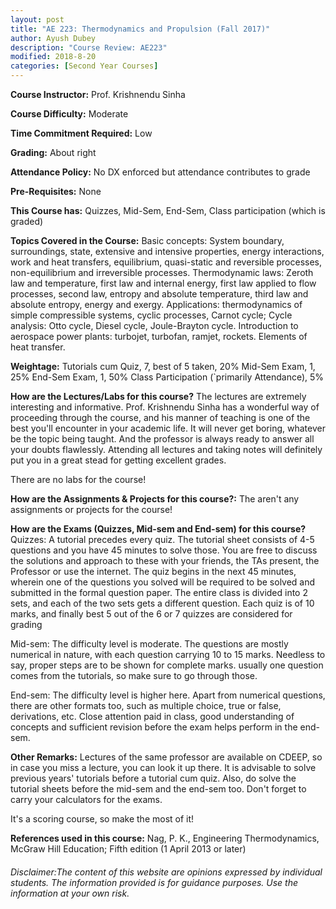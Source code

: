 ```yaml
---
layout: post
title: "AE 223: Thermodynamics and Propulsion (Fall 2017)"
author: Ayush Dubey
description: "Course Review: AE223"
modified: 2018-8-20
categories: [Second Year Courses]
---
```


**Course Instructor:** Prof. Krishnendu Sinha

**Course Difficulty:** Moderate

**Time Commitment Required:** Low

**Grading:** About right

**Attendance Policy:** No DX enforced but attendance contributes to grade

**Pre-Requisites:** None

**This Course has:** Quizzes, Mid-Sem, End-Sem, Class participation (which is graded)

**Topics Covered in the Course:**
Basic concepts: System boundary, surroundings, state, extensive and intensive properties, energy interactions, work and heat transfers, equilibrium, quasi-static and reversible processes, non-equilibrium and irreversible processes.
Thermodynamic laws: Zeroth law and temperature, first law and internal energy, first law applied to flow processes, second law, entropy and absolute temperature, third law and absolute entropy, energy and exergy.
 Applications: thermodynamics of simple compressible systems, cyclic processes, Carnot cycle; Cycle analysis: Otto cycle, Diesel cycle, Joule-Brayton cycle.
 Introduction to aerospace power plants: turbojet, turbofan, ramjet, rockets.
 Elements of heat transfer.

**Weightage:**
Tutorials cum Quiz, 7, best of 5 taken, 20%
Mid-Sem Exam, 1, 25%
End-Sem Exam, 1, 50%
Class Participation (`primarily Attendance), 5%

**How are the Lectures/Labs for this course?**
The lectures are extremely interesting and informative. Prof. Krishnendu Sinha has a wonderful way of proceeding through the course, and his manner of teaching is one of the best you'll encounter in your academic life. It will never get boring, whatever be the topic being taught. And the professor is always ready to answer all your doubts flawlessly. Attending all lectures and taking notes will definitely put you in a great stead for getting excellent grades.

There are no labs for the course!

**How are the Assignments & Projects for this course?:**
The aren't any assignments or projects for the course!

**How are the Exams (Quizzes, Mid-sem and End-sem) for this course?**
Quizzes: A tutorial precedes every quiz. The tutorial sheet consists of 4-5 questions and you have 45 minutes to solve those. You are free to discuss the solutions and approach to these with your friends, the TAs present, the Professor or use the internet. The quiz begins in the next 45 minutes, wherein one of the questions you solved will be required to be solved and submitted in the formal question paper. The entire class is divided into 2 sets, and each of the two sets gets a different question. Each quiz is of 10 marks, and finally best 5 out of the 6 or 7 quizzes are considered for grading

Mid-sem: The difficulty level is moderate. The questions are mostly numerical in nature, with each question carrying 10 to 15 marks. Needless to say, proper steps are to be shown for complete marks. usually one question comes from the tutorials, so make sure to go through those.

End-sem: The difficulty level is higher here. Apart from numerical questions, there are other formats too, such as multiple choice, true or false, derivations, etc. Close attention paid in class, good understanding of concepts and sufficient revision before the exam helps perform in the end-sem.

**Other Remarks:**
Lectures of the same professor are available on CDEEP, so in case you miss a lecture, you can look it up there. It is advisable to solve previous years' tutorials before a tutorial cum quiz. Also, do solve the tutorial sheets before the mid-sem and the end-sem too. Don't forget to carry your calculators for the exams.

It's a scoring course, so make the most of it!

**References used in this course:**
Nag, P. K., Engineering Thermodynamics, McGraw Hill Education; Fifth edition (1
April 2013 or later)

###### Disclaimer:The content of this website are opinions expressed by individual students. The information provided is for guidance purposes. Use the information at your own risk.